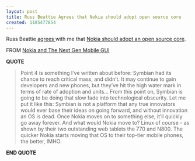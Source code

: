 ```yaml
---
layout: post
title: Russ Beattie Agrees that Nokia should adopt open source core
created: 1185477854
---
```

<p>Russ Beattie <a href="http://www.russellbeattie.com/blog/nokia-and-the-next-gen-mobile-gui">agrees </a> with me that <a href="http://www.rolandtanglao.com/archives/2007/07/03/competing-with-iphone-plan-a-and-plan-b-for-nokia">Nokia should adopt an open source core</a>.</p><p>FROM <a href="http://www.russellbeattie.com/blog/nokia-and-the-next-gen-mobile-gui">Nokia and The Next Gen Mobile GUI</a></p><p><strong>QUOTE</strong>&nbsp;</p><blockquote><p>Point 4 is something I&rsquo;ve written about before: Symbian had its chance to reach critical mass, and didn&rsquo;t. It may continue to gain developers and new phones, but they&rsquo;ve hit the high water mark in terms of rate of adoption and units&hellip; From this point on, Symbian is going to be doing that slow fade into technological obscurity. Let me put it like this: Symbian is not a platform that any true innovators would ever base their ideas on going forward, and without innovation an OS is dead. Once Nokia moves on to something else, it&rsquo;ll quickly go away forever. And what would Nokia move to? Linux of course - as shown by their two outstanding web tablets the 770 and N800. The quicker Nokia starts moving that OS to their top-tier mobile phones, the better, IMHO.</p></blockquote><p><strong>END QUOTE&nbsp;</strong></p>
